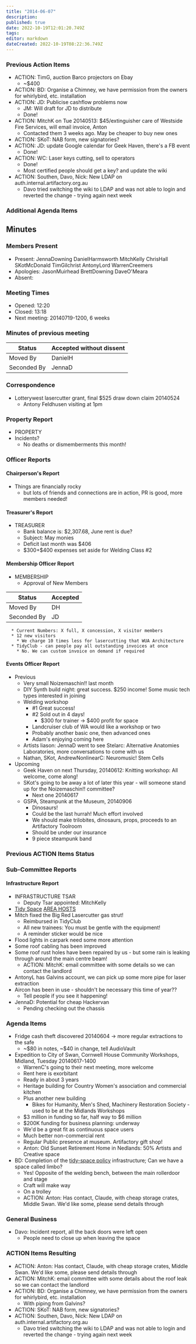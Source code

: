 ```yaml
---
title: "2014-06-07"
description: 
published: true
date: 2022-10-19T12:01:20.749Z
tags: 
editor: markdown
dateCreated: 2022-10-19T08:22:36.749Z
---
```


### Previous Action Items

-   ACTION: TimG, auction Barco projectors on Ebay
    -   \~\$400
-   ACTION: BD: Organise a Chimney, we have permission from the owners for whirlybird, etc. installation
-   ACTION: JD: Publicise cashflow problems now
    -   JM: Will draft for JD to distribute
    -   Done!
-   ACTION: MitchK on Tue 20140513: \$45/extinguisher care of Westside Fire Services, will email invoice, Anton
    -   Contacted them 3 weeks ago. May be cheaper to buy new ones
-   ACTION: SKoT: NAB form, new signatories?
-   ACTION: JD: update Google calendar for Geek Haven, there's a FB event
    -   Done!
-   ACTION: WC: Laser keys cutting, sell to operators
    -   Done!
    -   Most certified people should get a key? and update the wiki
-   ACTION: Southen, Davo, Nick: New LDAP on auth.internal.artifactory.org.au
    -   Davo tried switching the wiki to LDAP and was not able to login and reverted the change - trying again next week

### Additional Agenda Items

## Minutes

### Members Present

-   Present: JennaDowning DanielHarmsworth MitchKelly ChrisHall SKotMcDonald TimGilchrist AntonyLord WarrenCreemers
-   Apologies: JasonMuirhead BrettDowning DaveO'Meara
-   Absent:

### Meeting Times

-   Opened: 12:20
-   Closed: 13:18
-   Next meeting: 20140719-1200, 6 weeks

### Minutes of previous meeting

| Status      | Accepted without dissent |
|-------------|--------------------------|
| Moved By    | DanielH                  |
| Seconded By | JennaD                   |

### Correspondence

-   Lotterywest lasercutter grant, final \$525 draw down claim 20140524
    -   Antony Feldhusen visiting at 1pm

### Property Report

-   PROPERTY
-   Incidents?
    -   No deaths or dismemberments this month!

### Officer Reports

#### Chairperson's Report

-   Things are financially rocky
    -   but lots of friends and connections are in action, PR is good, more members needed!

#### Treasurer's Report

-   TREASURER
    -   Bank balance is: \$2,307.68, June rent is due?
    -   Subject: May monies
    -   Deficit last month was \$406
    -   \$300+\$400 expenses set aside for Welding Class \#2

#### Membership Officer Report

-   MEMBERSHIP
    -   Approval of New Members

| Status      | Accepted |
|-------------|----------|
| Moved By    | DH       |
| Seconded By | JD       |

      * Current Numbers: X full, X concession, X visitor members
      * 12 new visitors
        * We charge 10 times less for lasercutting that WUA Architecture
      * TidyClub - can people pay all outstanding invoices at once
        * No. We can custom invoice on demand if required

#### Events Officer Report

-   Previous
    -   Very small Noizemaschin!! last month
    -   DIY Synth build night: great success. \$250 income! Some music tech types interested in joining
    -   Welding workshop
        -   \#1 Great success!
        -   \#2 Sold out in 4 days!
            -   \$300 for trainer -\> \$400 profit for space
        -   Landcruiser club of WA would like a workshop or two
        -   Probably another basic one, then advanced ones
        -   Adam's enjoying coming here
    -   Artists liason: JennaD went to see Stelarc: Alternative Anatomies Laboratories, more conversations to come with us
    -   Nathan, SKot, AndrewNonlinearC: Neuromusic! Stem Cells
-   Upcoming
    -   Geek Haven on next Thursday, 20140612: Knitting workshop: All welcome, come along!
    -   SKot's going to be away a lot of later this year - will someone stand up for the Noizemaschin!! committee?
        -   Next one 20140617
    -   GSPA, Steampunk at the Museum, 20140906
        -   Dinosaurs!
        -   Could be the last hurrah! Much effort involved
        -   We should make trilobites, dinosaurs, props, proceeds to an Artifactory Toolroom
        -   Should be under our insurance
        -   9 piece steampunk band

### Previous ACTION Items Status

### Sub-Committee Reports

#### Infrastructure Report

-   INFRASTRUCTURE TSAR
    -   Deputy Tsar appointed: MitchKelly
-   [Tidy Space](/tidyspace/) [AREA HOSTS](/areahosts/)
-   Mitch fixed the Big Red Lasercutter gas strut!
    -   Reimbursed in TidyClub
    -   All new trainees: You must be gentle with the equipment!
    -   A reminder sticker would be nice
-   Flood lights in carpark need some more attention
-   Some roof cabling has been improved
-   Some roof rust holes have been repaired by us - but some rain is leaking through around the main centre beam!
    -   ACTION: MitchK: email committee with some details so we can contact the landlord
-   AntonyL has Galvins account, we can pick up some more pipe for laser extraction
-   Aircon has been in use - shouldn't be necessary this time of year??
    -   Tell people if you see it happening!
-   JennaD: Potential for cheap Hackervan
    -   Pending checking out the chassis

### Agenda Items

-   Fridge cash theft discovered 20140604 -\> more regular extractions to the safe
    -   \~\$80 in notes, \~\$40 in change, tell AudioVault
-   Expedition to City of Swan, Cornwell House Community Workshops, Midland, Tuesday 20140617-1400
    -   WarrenC's going to their next meeting, more welcome
    -   Rent here is exorbitant
    -   Ready in about 3 years
    -   Heritage building for Country Women's association and commercial kitchen
    -   Plus another new building
        -   Bikes for Humanity, Men's Shed, Machinery Restoration Society - used to be at the Midlands Workshops
    -   \$3 million in funding so far, half way to \$6 million
    -   \$200K funding for business planning: underway
    -   We'd be a great fit as continuous space users
    -   Much better non-commercial rent
    -   Regular Public presence at museum. Artifactory gift shop!
    -   Anton: Old Sunset Retirement Home in Nedlands: 50% Artists and Creative space
-   BD: Completion of the [tidy-space policy](/tidyspace/) infrastructure; Can we have a space called limbo?
    -   Yes! Opposite of the welding bench, between the main rollerdoor and stage
    -   Craft will make way
    -   On a trolley
    -   ACTION: Anton: Has contact, Claude, with cheap storage crates, Middle Swan. We'd like some, please send details through

### General Business

-   Davo: Incident report, all the back doors were left open
    -   People need to close up when leaving the space

### ACTION Items Resulting

-   ACTION: Anton: Has contact, Claude, with cheap storage crates, Middle Swan. We'd like some, please send details through
-   ACTION: MitchK: email committee with some details about the roof leak so we can contact the landlord
-   ACTION: BD: Organise a Chimney, we have permission from the owners for whirlybird, etc. installation
    -   With piping from Galvins?
-   ACTION: SKoT: NAB form, new signatories?
-   ACTION: Southen, Davo, Nick: New LDAP on auth.internal.artifactory.org.au
    -   Davo tried switching the wiki to LDAP and was not able to login and reverted the change - trying again next week
